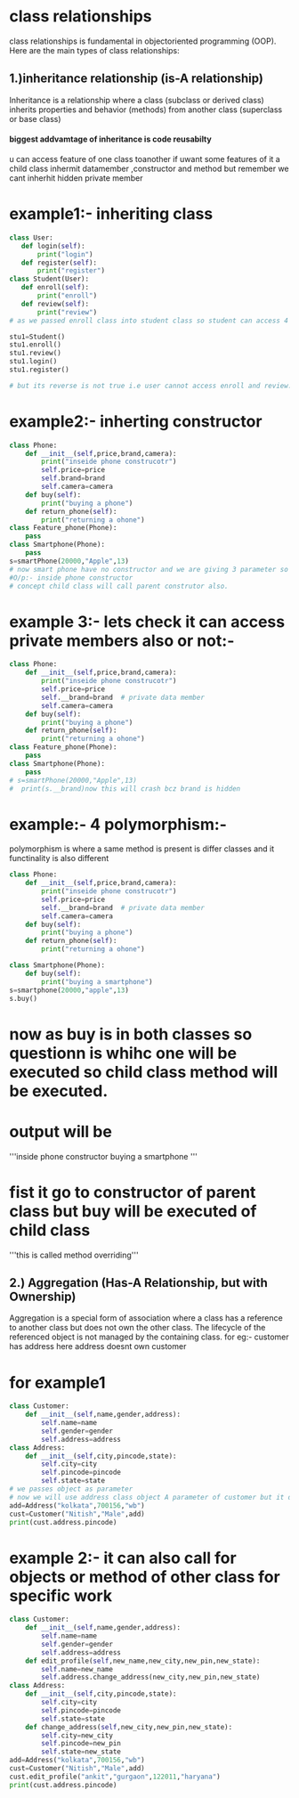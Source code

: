 # class relationships
class relationships is fundamental in objectoriented programming (OOP). Here are the main types of class relationships:
## 1.)inheritance relationship (is-A relationship)
Inheritance is a relationship where a class (subclass or derived class) inherits properties and behavior (methods) from another class (superclass or base class)
#### biggest addvamtage of inheritance is code reusabilty
 u can access feature of one class toanother if uwant some features of it
 a child class inhermit datamember ,constructor and method but remember we cant inherhit hidden private member
# example1:- inheriting class
 ```python
 class User:
    def login(self):
        print("login")
    def register(self):
        print("register")
class Student(User):
    def enroll(self):
        print("enroll")
    def review(self):
        print("review")
# as we passed enroll class into student class so student can access 4 method login,rgister,enroll,review.

stu1=Student()
stu1.enroll()
stu1.review()
stu1.login()
stu1.register()

# but its reverse is not true i.e user cannot access enroll and review.
 ```

# example2:- inherting constructor
```python
class Phone:
    def __init__(self,price,brand,camera):
        print("inseide phone construcotr")
        self.price=price
        self.brand=brand
        self.camera=camera
    def buy(self):
        print("buying a phone")
    def return_phone(self):
        print("returning a ohone")
class Feature_phone(Phone):
    pass
class Smartphone(Phone):
    pass
s=smartPhone(20000,"Apple",13)
# now smart phone have no constructor and we are giving 3 parameter so it will see parameter as differ class is given it will go to that class
#O/p:- inside phone constructor
# concept child class will call parent construtor also.

```

# example 3:- lets check it can access private members also or not:-

```python
class Phone:
    def __init__(self,price,brand,camera):
        print("inseide phone construcotr")
        self.price=price
        self.__brand=brand  # private data member
        self.camera=camera
    def buy(self):
        print("buying a phone")
    def return_phone(self):
        print("returning a ohone")
class Feature_phone(Phone):
    pass
class Smartphone(Phone):
    pass
# s=smartPhone(20000,"Apple",13)
#  print(s.__brand)now this will crash bcz brand is hidden 

```


# example:- 4 polymorphism:-
polymorphism is where a same method is present is differ classes and it functinality is also different 
```python
class Phone:
    def __init__(self,price,brand,camera):
        print("inseide phone construcotr")
        self.price=price
        self.__brand=brand  # private data member
        self.camera=camera
    def buy(self):
        print("buying a phone")
    def return_phone(self):
        print("returning a ohone")

class Smartphone(Phone):
    def buy(self):
        print("buying a smartphone")
s=smartphone(20000,"apple",13)
s.buy()
```
# now as buy is in both classes so questionn is whihc one will be executed so child class method will be executed.
# output will be 
'''inside phone constructor 
buying a smartphone '''
# fist it go to constructor of parent class but buy will be executed of child class
'''this is called method overriding'''










## 2.) Aggregation (Has-A Relationship, but with Ownership)
Aggregation is a special form of association where a class has a reference to another class but does not own the other class. The lifecycle of the referenced object is not managed by the containing class.
for eg:- customer has address here address doesnt own customer
# for example1
```python
class Customer:
    def __init__(self,name,gender,address):
        self.name=name
        self.gender=gender
        self.address=address
class Address:
    def __init__(self,city,pincode,state):
        self.city=city
        self.pincode=pincode
        self.state=state
# we passes object as parameter
# now we will use address class object A parameter of customer but it doesnt own it.
add=Address("kolkata",700156,"wb")
cust=Customer("Nitish","Male",add)
print(cust.address.pincode)
```
# example 2:- it can also call for objects or method of other class for specific work
```python
class Customer:
    def __init__(self,name,gender,address):
        self.name=name
        self.gender=gender
        self.address=address
    def edit_profile(self,new_name,new_city,new_pin,new_state):
        self.name=new_name
        self.address.change_address(new_city,new_pin,new_state)
class Address:
    def __init__(self,city,pincode,state):
        self.city=city
        self.pincode=pincode
        self.state=state
    def change_address(self,new_city,new_pin,new_state):
        self.city=new_city
        self.pincode=new_pin
        self.state=new_state
add=Address("kolkata",700156,"wb")
cust=Customer("Nitish","Male",add)
cust.edit_profile("ankit","gurgaon",122011,"haryana")
print(cust.address.pincode)

```

        

